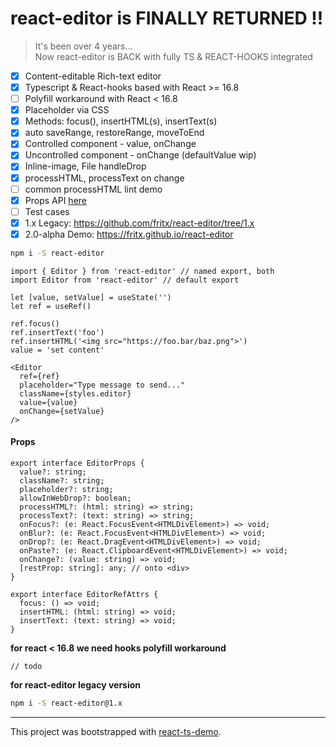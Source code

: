 # react-editor is FINALLY RETURNED !!

> It's been over 4 years...<br>
> Now react-editor is BACK with fully TS & REACT-HOOKS integrated

- [x] Content-editable Rich-text editor
- [x] Typescript & React-hooks based with React >= 16.8
- [ ] Polyfill workaround with React < 16.8
- [x] Placeholder via CSS
- [x] Methods: focus(), insertHTML(s), insertText(s)
- [x] auto saveRange, restoreRange, moveToEnd
- [x] Controlled component - value, onChange
- [x] Uncontrolled component - onChange (defaultValue wip)
- [x] Inline-image, File handleDrop
- [x] processHTML, processText on change
- [ ] common processHTML lint demo
- [x] Props API [here](#props)
- [ ] Test cases
- [x] 1.x Legacy: https://github.com/fritx/react-editor/tree/1.x
- [x] 2.0-alpha Demo: https://fritx.github.io/react-editor

```sh
npm i -S react-editor
```

```tsx
import { Editor } from 'react-editor' // named export, both
import Editor from 'react-editor' // default export

let [value, setValue] = useState('')
let ref = useRef()

ref.focus()
ref.insertText('foo')
ref.insertHTML('<img src="https://foo.bar/baz.png">')
value = 'set content'

<Editor
  ref={ref}
  placeholder="Type message to send..."
  className={styles.editor}
  value={value}
  onChange={setValue}
/>
```

#### Props

```tsx
export interface EditorProps {
  value?: string;
  className?: string;
  placeholder?: string;
  allowInWebDrop?: boolean;
  processHTML?: (html: string) => string;
  processText?: (text: string) => string;
  onFocus?: (e: React.FocusEvent<HTMLDivElement>) => void;
  onBlur?: (e: React.FocusEvent<HTMLDivElement>) => void;
  onDrop?: (e: React.DragEvent<HTMLDivElement>) => void;
  onPaste?: (e: React.ClipboardEvent<HTMLDivElement>) => void;
  onChange?: (value: string) => void;
  [restProp: string]: any; // onto <div>
}

export interface EditorRefAttrs {
  focus: () => void;
  insertHTML: (html: string) => void;
  insertText: (text: string) => void;
}
```

**for react < 16.8 we need hooks polyfill workaround**

```tsx
// todo
```

**for react-editor legacy version**

```sh
npm i -S react-editor@1.x
```

---

This project was bootstrapped with [react-ts-demo](https://github.com/fritx/react-ts-demo).
